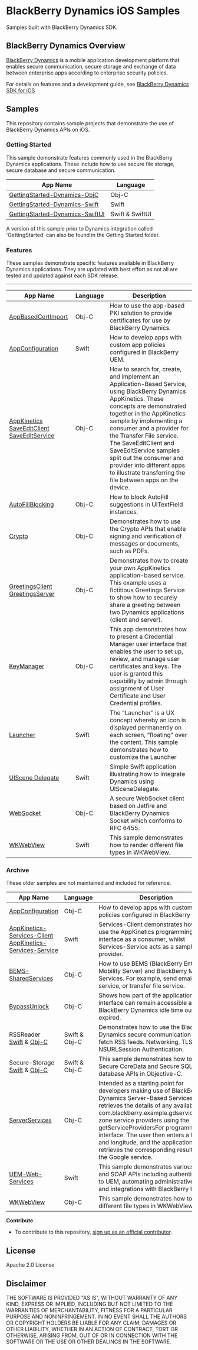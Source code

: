 # BlackBerry Dynamics iOS Samples

Samples built with BlackBerry Dynamics SDK.

## BlackBerry Dynamics Overview

[BlackBerry Dynamics](https://docs.blackberry.com/en/endpoint-management/blackberry-dynamics) is a mobile application development platform that enables secure communication, secure storage and exchange of data between enterprise apps according to enterprise security policies.

For details on features and a development guide, see [BlackBerry Dynamics SDK for iOS](https://docs.blackberry.com/en/development-tools/blackberry-dynamics-sdk-ios/)

## Samples

This repository contains sample projects that demonstrate the use of BlackBerry Dynamics APIs on iOS.

### Getting Started

This sample demonstrate features commonly used in the BlackBerry Dynamics applications. These include how to use secure file storage, secure database and secure communication.

| App Name                                                     | Language        |
| ----------------------------------------------------------- | --------------- |
| [GettingStarted-Dynamics-ObjC](https://github.com/blackberry/BlackBerry-Dynamics-iOS-Samples/tree/master/1-GettingStarted/GettingStarted-Dynamics-ObjC) | Obj-C           |
| [GettingStarted-Dynamics-Swift](https://github.com/blackberry/BlackBerry-Dynamics-iOS-Samples/tree/master/1-GettingStarted/GettingStarted-Dynamics-Swift) | Swift           |
| [GettingStarted-Dynamics-SwiftUI](https://github.com/blackberry/BlackBerry-Dynamics-iOS-Samples/tree/master/1-GettingStarted/GettingStarted-Dynamics-SwiftUI) | Swift & SwiftUI |

A version of this sample prior to Dynamics integration called 'GettingStarted' can also be found in the Getting Started folder.

### Features

These samples demonstrate specific features available in BlackBerry Dynamics applications. They are updated with best effort as not all are tested and updated against each SDK release.

------
| App Name                                                     | Language      | Description                                              |
| ------------------------------------------------------------ | ------------- | ------------------------------------------------------------ |
| [AppBasedCertImport](https://github.com/blackberry/BlackBerry-Dynamics-iOS-Samples/tree/master/2-Features/AppBasedCertImport) | Obj-C | How to use the app-based PKI solution to provide certificates for use by BlackBerry Dynamics. |
| [AppConfiguration](https://github.com/blackberry/BlackBerry-Dynamics-iOS-Samples/tree/master/2-Features/AppConfiguration) | Swift | How to develop apps with custom app policies configured in BlackBerry UEM. |
| [AppKinetics](https://github.com/blackberry/BlackBerry-Dynamics-iOS-Samples/tree/master/2-Features/AppKinetics) [SaveEditClient](https://github.com/blackberry/BlackBerry-Dynamics-iOS-Samples/tree/master/2-Features/AppKinetics-SaveEditClient) [SaveEditService](https://github.com/blackberry/BlackBerry-Dynamics-iOS-Samples/tree/master/2-Features/AppKinetics-SaveEditService)| Obj-C| How to search for, create, and implement an Application-Based Service, using BlackBerry Dynamics AppKinetics. These concepts are demonstrated together in the AppKinetics sample by implementing a consumer and a provider for the Transfer File service. The SaveEditClient and SaveEditService samples split out the consumer and provider into different apps to illustrate transferring the file between apps on the device. |
| [AutoFillBlocking](https://github.com/blackberry/BlackBerry-Dynamics-iOS-Samples/tree/master/2-Features/AutofillBlocking)| Obj-C | How to block AutoFill suggestions in UITextField instances.  |
| [Crypto](https://github.com/blackberry/BlackBerry-Dynamics-iOS-Samples/tree/master/2-Features/Crypto) | Obj-C | Demonstrates how to use the Crypto APIs that enable signing and verification of messages or documents, such as PDFs. |
| [GreetingsClient](https://github.com/blackberry/BlackBerry-Dynamics-iOS-Samples/tree/master/2-Features/GreetingsClient)<br /> [GreetingsServer](https://github.com/blackberry/BlackBerry-Dynamics-iOS-Samples/tree/master/2-Features/GreetingsServer) | Obj-C | Demonstrates how to create your own AppKinetics application-based service. This example uses a fictitious Greetings Service to show how to securely share a greeting between two Dynamics applications (client and server). |
| [KeyManager](https://github.com/blackberry/BlackBerry-Dynamics-iOS-Samples/tree/master/2-Features/KeyManager) | Obj-C | This app demonstrates how to present a Credential Manager user interface that enables the user to set up, review, and manage user certificates and keys. The user is granted this capability by admin through assignment of User Certificate and User Credential profiles. |
| [Launcher](https://github.com/blackberry/BlackBerry-Dynamics-iOS-Samples/tree/master/2-Features/Launcher) | Swift | The “Launcher” is a UX concept whereby an icon is displayed permanently on each screen, “floating” over the content. This sample demonstrates how to customize the Launcher |
| [UIScene Delegate](https://github.com/blackberry/BlackBerry-Dynamics-iOS-Samples/tree/master/2-Features/SceneDelegate) | Swift | Simple Swift application illustrating how to integrate Dynamics using UISceneDelegate. |
| [WebSocket](https://github.com/blackberry/BlackBerry-Dynamics-iOS-Samples/tree/master/2-Features/WebSocket) | Obj-C | A secure WebSocket client based on Jetfire and BlackBerry Dynamics Socket which conforms to RFC 6455. |
| [WKWebView](https://github.com/blackberry/BlackBerry-Dynamics-iOS-Samples/tree/master/2-Features/WKWebView) | Swift | This sample demonstrates how to render different file types in WKWebView. |


### Archive

These older samples are not maintained and included for reference.

| App Name                                                     | Language      | Description                                              |
| ------------------------------------------------------------ | ------------- | ------------------------------------------------------------ |
| [AppConfiguration](https://github.com/blackberry/BlackBerry-Dynamics-iOS-Samples/tree/master/3-Archive/AppConfiguration-Swift) | Obj-C | How to develop apps with custom app policies configured in BlackBerry UEM. |
| [AppKinetics-Services-Client](https://github.com/blackberry/BlackBerry-Dynamics-iOS-Samples/tree/master/3-Archive/AppKinetics-ServicesClient) <br>[AppKinetics-Services-Service](https://github.com/blackberry/BlackBerry-Dynamics-iOS-Samples/tree/master/3-Archive/AppKinetics-Services-Service)  | Swift | Services-Client demonstrates how to use the AppKinetics programming interface as a consumer, whilst Services-Service acts as a sample provider.|
| [BEMS-SharedServices](https://github.com/blackberry/BlackBerry-Dynamics-iOS-Samples/tree/master/3-Archive/BEMS-SharedServices) | Obj-C | How to use BEMS (BlackBerry Enterprise Mobility Server) and BlackBerry Mobile Services. For example, send email service, or transfer file service. |
| [BypassUnlock](https://github.com/blackberry/BlackBerry-Dynamics-iOS-Samples/tree/master/3-Archive/BypassUnlock) | Obj-C | Shows how part of the application user interface can remain accessible after the BlackBerry Dynamics idle time out has expired. |
| RSSReader <br />[Swift](https://github.com/blackberry/BlackBerry-Dynamics-iOS-Samples/tree/master/3-Archive/RSSReader) & [Obj-C](https://github.com/blackberry/BlackBerry-Dynamics-iOS-Samples/tree/master/3-Archive/RSSReader-ObjC) | Swift & Obj-C | Demonstrates how to use the BlackBerry Dynamics secure communication APIs to fetch RSS feeds. Networking, TLS, NSURLSession Authentication. |
| Secure-Storage <br />[Swift](https://github.com/blackberry/BlackBerry-Dynamics-iOS-Samples/tree/master/3-Arcive/Secure-Storage) & [Obj-C](https://github.com/blackberry/BlackBerry-Dynamics-iOS-Samples/tree/master/3-Archive/Secure-Storage-ObjC)| Swift & Obj-C| This sample demonstrates how to use Secure CoreData and Secure SQL database APIs in Objective-C. |
| [ServerServices](https://github.com/blackberry/BlackBerry-Dynamics-iOS-Samples/tree/master/3-Archive/ServerServices) | Obj-C | Intended as a starting point for developers making use of BlackBerry Dynamics Server-Based Services. It retrieves the details of any available com.blackberry.example.gdservice.time-zone service providers using the getServiceProvidersFor programming interface. The user then enters a latitude and longitude, and the application retrieves the corresponding results from the Google service. |
| [UEM-Web-Services](https://github.com/blackberry/BlackBerry-Dynamics-iOS-Samples/tree/master/3-Archive/UEM-Web-Services) | Swift | This sample demonstrates various REST and SOAP APIs including authentication to UEM, automating administrative tasks, and integrations with BlackBerry UEM. |
| [WKWebView](https://github.com/blackberry/BlackBerry-Dynamics-iOS-Samples/tree/master/3-Archive/WKWebView-ObjC) | Obj-C | This sample demonstrates how to render different file types in WKWebView. |


**Contribute**

* To contribute to this repository, [sign up as an official contributor](http://blackberry.github.com/howToContribute.html).

## License

Apache 2.0 License

## Disclaimer

THE SOFTWARE IS PROVIDED "AS IS", WITHOUT WARRANTY OF ANY KIND, EXPRESS OR IMPLIED, INCLUDING BUT NOT LIMITED TO THE WARRANTIES OF MERCHANTABILITY, FITNESS FOR A PARTICULAR PURPOSE AND NONINFRINGEMENT. IN NO EVENT SHALL THE AUTHORS OR COPYRIGHT HOLDERS BE LIABLE FOR ANY CLAIM, DAMAGES OR OTHER LIABILITY, WHETHER IN AN ACTION OF CONTRACT, TORT OR OTHERWISE, ARISING FROM, OUT OF OR IN CONNECTION WITH THE SOFTWARE OR THE USE OR OTHER DEALINGS IN THE SOFTWARE.